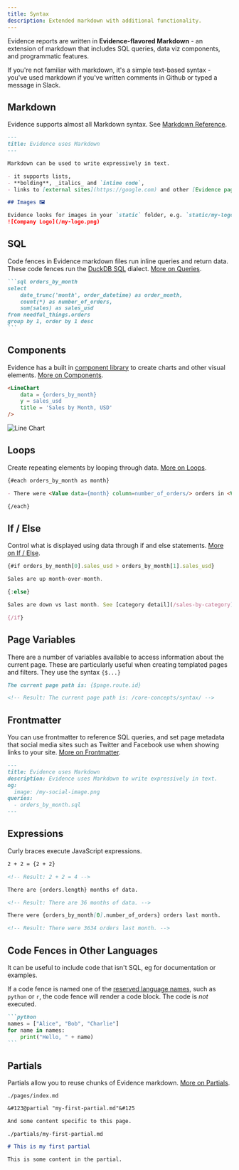 ```yaml
---
title: Syntax
description: Extended markdown with additional functionality.
---
```


Evidence reports are written in **Evidence-flavored Markdown** - an extension of markdown that includes SQL queries, data viz components, and programmatic features.

If you're not familiar with markdown, it's a simple text-based syntax - you've used markdown if you've written comments in Github or typed a message in Slack.

## Markdown

Evidence supports almost all Markdown syntax. See [Markdown Reference](/markdown).

```markdown
---
title: Evidence uses Markdown
---

Markdown can be used to write expressively in text.

- it supports lists,
- **bolding**, _italics_ and `inline code`,
- links to [external sites](https://google.com) and other [Evidence pages](/another/page)

## Images 🖼️

Evidence looks for images in your `static` folder, e.g. `static/my-logo.png`.
![Company Logo](/my-logo.png)
```

## SQL

Code fences in Evidence markdown files run inline queries and return data. These code fences run the [DuckDB SQL](https://duckdb.org/docs/sql/introduction) dialect. [More on Queries](/core-concepts/queries).

````markdown
```sql orders_by_month
select
    date_trunc('month', order_datetime) as order_month,
    count(*) as number_of_orders,
    sum(sales) as sales_usd
from needful_things.orders
group by 1, order by 1 desc
```
````

## Components

Evidence has a built in [component library](/components/all-components) to create charts and other visual elements. [More on Components](/core-concepts/components).

```markdown
<LineChart 
    data = {orders_by_month}    
    y = sales_usd 
    title = 'Sales by Month, USD' 
/>
```

![Line Chart](/img/syntax-line-chart.png)


## Loops

Create repeating elements by looping through data. [More on Loops](/core-concepts/loops).

```markdown
{#each orders_by_month as month}

- There were <Value data={month} column=number_of_orders/> orders in <Value data={month} />.

{/each}
```

## If / Else

Control what is displayed using data through if and else statements. [More on If / Else](/core-concepts/if-else).

```js
{#if orders_by_month[0].sales_usd > orders_by_month[1].sales_usd}

Sales are up month-over-month.

{:else}

Sales are down vs last month. See [category detail](/sales-by-category).

{/if}
```

## Page Variables

There are a number of variables available to access information about the current page. These are particularly useful when creating templated pages and filters. They use the syntax `{$...}`

```markdown
The current page path is: {$page.route.id}

<!-- Result: The current page path is: /core-concepts/syntax/ -->
```

## Frontmatter

You can use frontmatter to reference SQL queries, and set page metadata that social media sites such as Twitter and Facebook use when showing links to your site. [More on Frontmatter](/markdown#frontmatter).

```markdown
---
title: Evidence uses Markdown
description: Evidence uses Markdown to write expressively in text.
og:
  image: /my-social-image.png
queries:
  - orders_by_month.sql
---
```

## Expressions

Curly braces execute JavaScript expressions.

```markdown
2 + 2 = {2 + 2}

<!-- Result: 2 + 2 = 4 -->

There are {orders.length} months of data.

<!-- Result: There are 36 months of data. -->

There were {orders_by_month[0].number_of_orders} orders last month.

<!-- Result: There were 3634 orders last month. -->
```


## Code Fences in Other Languages

It can be useful to include code that isn't SQL, eg for documentation or examples.

If a code fence is named one of the [reserved language names](https://github.com/evidence-dev/evidence/blob/main/packages/preprocess/src/utils/supportedLanguages.cjs), such as `python` or `r`, the code fence will render a code block. The code is _not_ executed.

````markdown
```python
names = ["Alice", "Bob", "Charlie"]
for name in names:
    print("Hello, " + name)
```
````

## Partials

Partials allow you to reuse chunks of Evidence markdown. [More on Partials](/markdown#partials).

`./pages/index.md`
```markdown
&#123@partial "my-first-partial.md"&#125

And some content specific to this page.
```

`./partials/my-first-partial.md`
```markdown
# This is my first partial

This is some content in the partial.
```
